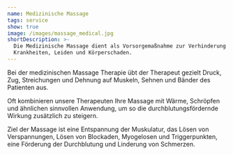 ```yaml
---
name: Medizinische Massage
tags: service
show: true
image: /images/massage_medical.jpg
shortDescription: >-
  Die Medizinische Massage dient als Vorsorgemaßnahme zur Verhinderung von
  Krankheiten, Leiden und Körperschaden.
---
```

Bei der medizinischen Massage Therapie übt der Therapeut gezielt Druck, Zug, Streichungen und Dehnung auf Muskeln, Sehnen und Bänder des Patienten aus.

Oft kombinieren unsere Therapeuten Ihre Massage mit Wärme, Schröpfen und ähnlichen sinnvollen Anwendung, um so die durchblutungsfördernde Wirkung zusätzlich zu steigern.

Ziel der Massage ist eine Entspannung der Muskulatur, das Lösen von Verspannungen, Lösen von Blockaden, Myogelosen und Triggerpunkten, eine Förderung der Durchblutung und Linderung von Schmerzen.
